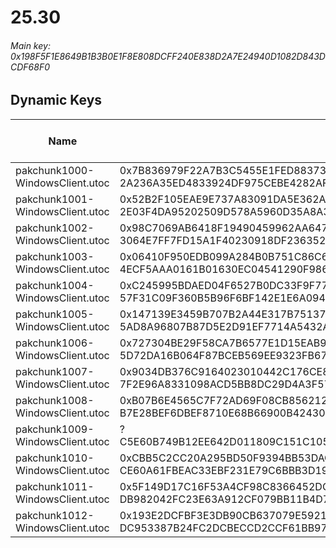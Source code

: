# 25.30

###### *Main key: 0x198F5F1E8649B1B3B0E1F8E808DCFF240E838D2A7E24940D1082D843DCDF68F0*

## Dynamic Keys

| Name                              | Key</br>GUID                                                                                            | High Res Textures |
|-----------------------------------|---------------------------------------------------------------------------------------------------------|-------------------|
| pakchunk1000-WindowsClient.utoc   | 0x7B836979F22A7B3C5455E1FED88373095D3C78AE0DBC5AE88C1F33D5AC319BA4</br>2A236A35ED4833924DF975CEBE4282AF | ✔️                 |
| pakchunk1001-WindowsClient.utoc   | 0x52B2F105EAE9E737A83091DA5E362A01EBCD48D3F625C7BCB06DB3AA7BCEF8D4</br>2E03F4DA95202509D578A5960D35A8A3 | ❌                 |
| pakchunk1002-WindowsClient.utoc   | 0x98C7069AB6418F19490459962AA64781CADC46F64A7070C89FD6A6A4C300F51E</br>3064E7FF7FD15A1F40230918DF236352 | ❌                |
| pakchunk1003-WindowsClient.utoc   | 0x06410F950EDB099A284B0B751C86C65C89BB2F2855904778CE0E1650626F693E</br>4ECF5AAA0161B01630EC04541290F986 | ✔️                 |
| pakchunk1004-WindowsClient.utoc   | 0xC245995BDAED04F6527B0DC33F9F77C8F1562943515D5C15979C141A1FAB2C1D</br>57F31C09F360B5B96F6BF142E1E6A094 | ❌                 |
| pakchunk1005-WindowsClient.utoc   | 0x147139E3459B707B2A44E317B7513745021B28482E1BE4D54DD3ABE08192B25A</br>5AD8A96807B87D5E2D91EF7714A5432A | ✔️                |
| pakchunk1006-WindowsClient.utoc   | 0x727304BE29F58CA7B6577E1D15EAB99D32B35C90908809E325F5F1D6D7BC1363</br>5D72DA16B064F87BCEB569EE9323FB67 | ❌                |
| pakchunk1007-WindowsClient.utoc   | 0x9034DB376C9164023010442C176CE8270761B6C2B495C6F9CC4BA89FBBF38AE9</br>7F2E96A8331098ACD5BB8DC29D4A3F57 | ✔️                |
| pakchunk1008-WindowsClient.utoc   | 0xB07B6E4565C7F72AD69F08CB85621217EEFE1565F26A186EF7A47D9D36E3952C</br>B7E28BEF6DBEF8710E68B66900B42430 | ❌                |
| pakchunk1009-WindowsClient.utoc   | ?</br>C5E60B749B12EE642D011809C151C105 | ❌                |
| pakchunk1010-WindowsClient.utoc   | 0xCBB5C2CC20A295BD50F9394BB53DAC40202BCADD60219F4F3C8D9DB5BE708629</br>CE60A61FBEAC33EBF231E79C6BBB3D19 | ✔️                |
| pakchunk1011-WindowsClient.utoc   | 0x5F149D17C16F53A4CF98C8366452DCC4F5C5CA89B7B3921C0E9485CFCADC75F4</br>DB982042FC23E63A912CF079BB11B4D7 | ❌                |
| pakchunk1012-WindowsClient.utoc   | 0x193E2DCFBF3E3DB90CB637079E59219B02C6EE5400AFB130304588827E7D3D5D</br>DC953387B24FC2DCBECCD2CCF61BB973 | ✔️                |